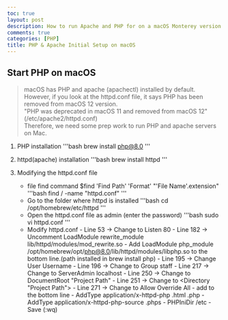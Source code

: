 ```yaml
---
toc: true
layout: post
description: How to run Apache and PHP for on a macOS Monterey version 12.3
comments: true
categories: [PHP]
title: PHP & Apache Initial Setup on macOS
---
```


## Start PHP on macOS
> macOS has PHP and apache (apachectl) installed by default.<br>
However, if you look at the httpd.conf file, it says PHP has been removed from macOS 12 version.
<br>"PHP was deprecated in macOS 11 and removed from macOS 12" (/etc/apache2/httpd.conf)<br>
Therefore, we need some prep work to run PHP and apache servers on Mac.

1. PHP installation
'''bash
brew install php@8.0
'''

2. httpd(apache) installation 
'''bash
brew install httpd
'''

3. Modifying the httpd.conf file
    - file find command $find 'Find Path' 'Format' "'File Name'.extension"
      '''bash
      find / -name "httpd.conf"
      '''
    - Go to the folder where httpd is installed
      '''bash
      cd /opt/homebrew/etc/httpd
      '''
    - Open the httpd.conf file as admin (enter the password)
      '''bash
      sudo vi httpd.conf
      '''
    - Modify httpd.conf
          - Line 53 -> Change to Listen 80
          - Line 182 -> Uncomment LoadModule rewrite_module lib/httpd/modules/mod_rewrite.so
          - Add LoadModule php_module /opt/homebrew/opt/php@8.0/lib/httpd/modules/libphp.so to the bottom line.(path installed in brew install php)
          - Line 195 -> Change User Username
          - Line 196 -> Change to Group staff
          - Line 217 -> Change to ServerAdmin localhost
          - Line 250 -> Change to DocumentRoot "Project Path"
          - Line 251 -> Change to <Directory "Project Path">
          - Line 271 -> Change to Allow Override All
          - add to the bottom line
              - AddType application/x-httpd-php .html .php
              - AddType application/x-httpd-php-source .phps
              - PHPIniDir /etc
          - Save (:wq)
